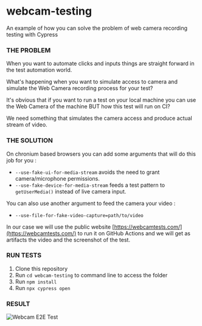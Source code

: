 # webcam-testing

An example of how you can solve the problem of web camera recording testing with Cypress

### THE PROBLEM

When you want to automate clicks and inputs things are straight forward in the test automation world.

What's happening when you want to simulate access to camera and simulate the Web Camera recording process for your test?

It's obvious that if you want to run a test on your local machine you can use the Web Camera of the machine BUT how this test will run on CI?

We need something that simulates the camera access and produce actual stream of video.

### THE SOLUTION

On chronium based browsers you can add some arguments that will do this job for you :

- `--use-fake-ui-for-media-stream` avoids the need to grant camera/microphone permissions.
- `--use-fake-device-for-media-stream` feeds a test pattern to `getUserMedia()` instead of live camera input.

You can also use another argument to feed the camera your video :
- `--use-file-for-fake-video-capture=path/to/video`

In our case we will use the public website [https://webcamtests.com/](https://webcamtests.com/) to run it on GitHub Actions and we will get as artifacts the video and the screenshot of the test.

### RUN TESTS

1. Clone this repository
2. Run `cd webcam-testing` to command line to access the folder
3. Run `npm install`
4. Run `npx cypress open`

### RESULT

![Webcam E2E Test](webcam.cy.js.gif)

